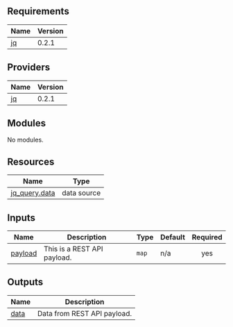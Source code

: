 <!-- BEGIN_TF_DOCS -->
## Requirements

| Name | Version |
|------|---------|
| <a name="requirement_jq"></a> [jq](#requirement\_jq) | 0.2.1 |

## Providers

| Name | Version |
|------|---------|
| <a name="provider_jq"></a> [jq](#provider\_jq) | 0.2.1 |

## Modules

No modules.

## Resources

| Name | Type |
|------|------|
| [jq_query.data](https://registry.terraform.io/providers/massdriver-cloud/jq/0.2.1/docs/data-sources/query) | data source |

## Inputs

| Name | Description | Type | Default | Required |
|------|-------------|------|---------|:--------:|
| <a name="input_payload"></a> [payload](#input\_payload) | This is a REST API payload. | `map` | n/a | yes |

## Outputs

| Name | Description |
|------|-------------|
| <a name="output_data"></a> [data](#output\_data) | Data from REST API payload. |
<!-- END_TF_DOCS -->
